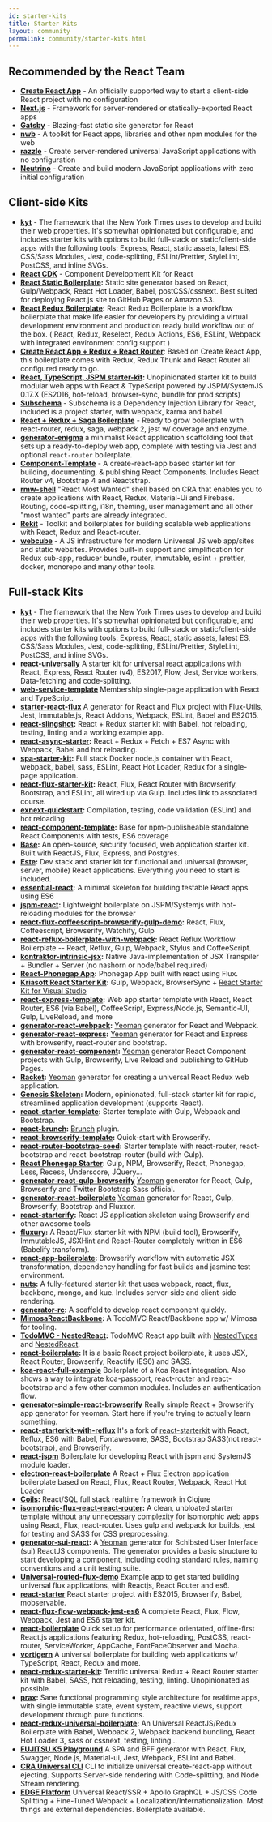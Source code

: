 ```yaml
---
id: starter-kits
title: Starter Kits
layout: community
permalink: community/starter-kits.html
---
```


## Recommended by the React Team

* **[Create React App](https://github.com/facebookincubator/create-react-app)** - An officially supported way to start a client-side React project with no configuration
* **[Next.js](https://learnnextjs.com/)** - Framework for server-rendered or statically-exported React apps
* **[Gatsby](https://www.gatsbyjs.org/)** - Blazing-fast static site generator for React
* **[nwb](https://github.com/insin/nwb)** - A toolkit for React apps, libraries and other npm modules for the web
* **[razzle](https://github.com/jaredpalmer/razzle)** - Create server-rendered universal JavaScript applications with no configuration
* **[Neutrino](https://neutrino.js.org/)** - Create and build modern JavaScript applications with zero initial configuration

## Client-side Kits

* **[kyt](https://github.com/nytimes/kyt)** - The framework that the New York Times uses to develop and build their web properties. It's somewhat opinionated but configurable, and includes starter kits with options to build full-stack or static/client-side apps with the following tools: Express, React, static assets, latest ES, CSS/Sass Modules, Jest, code-splitting, ESLint/Prettier, StyleLint, PostCSS, and inline SVGs.
* **[React CDK](https://github.com/kadirahq/react-cdk)** - Component Development Kit for React
* **[React Static Boilerplate](https://github.com/koistya/react-static-boilerplate):** Static site generator based on React, Gulp/Webpack, React Hot Loader, Babel, postCSS/cssnext. Best suited for deploying React.js site to GitHub Pages or Amazon S3.
* **[React Redux Boilerplate](https://github.com/iroy2000/react-redux-boilerplate):** React Redux Boilerplate is a workflow boilerplate that make life easier for developers by providing a virtual development environment and production ready build workflow out of the box.  ( React, Redux, Reselect, Redux Actions, ES6, ESLint, Webpack with integrated environment config support )
* **[Create React App + Redux + React Router](https://github.com/notrab/create-react-app-redux)**: Based on Create React App, this boilerplate comes with Redux, Redux Thunk and React Router all configured ready to go.
* **[React, TypeScript, JSPM starter-kit](https://github.com/piotrwitek/react-ts-jspm-starter-kit):** Unopinionated starter kit to build modular web apps with React & TypeScript powered by JSPM/SystemJS 0.17.X (ES2016, hot-reload, browser-sync, bundle for prod scripts)
* **[Subschema](https://subschema.github.io/subschema)** - Subschema is a Dependency Injection Library for React, included is a project starter, with webpack, karma and babel.
* **[React + Redux + Saga Boilerplate](https://github.com/gilbarbara/react-redux-saga-boilerplate)** -
Ready to grow boilerplate with react-router, redux, saga, webpack 2, jest w/ coverage and enzyme.
* **[generator-enigma](https://www.npmjs.com/package/generator-enigma)** a minimalist React application scaffolding tool that sets up a ready-to-deploy web app, complete with testing via Jest and optional `react-router` boilerplate.
* **[Component-Template](https://github.com/reactstrap/component-template)** - A create-react-app based starter kit for building, documenting, & publishing React Components. Includes React Router v4, Bootstrap 4 and Reactstrap.
* **[rmw-shell](https://github.com/TarikHuber/rmw-shell)** "React Most Wanted" shell based on CRA that enables you to create applications with React, Redux, Material-Ui and Firebase. Routing, code-splitting, i18n, theming, user management and all other "most wanted" parts are already integrated.
* **[Rekit](https://github.com/supnate/rekit)** - Toolkit and boilerplates for building scalable web applications with React, Redux and React-router.
* **[webcube](https://github.com/dexteryy/Project-WebCube)** - A JS infrastructure for modern Universal JS web app/sites and static websites. Provides built-in support and simplification for Redux sub-app, reducer bundle, router, immutable, eslint + prettier, docker, monorepo and many other tools.

## Full-stack Kits

* **[kyt](https://github.com/nytimes/kyt)** - The framework that the New York Times uses to develop and build their web properties. It's somewhat opinionated but configurable, and includes starter kits with options to build full-stack or static/client-side apps with the following tools: Express, React, static assets, latest ES, CSS/Sass Modules, Jest, code-splitting, ESLint/Prettier, StyleLint, PostCSS, and inline SVGs.
* **[react-universally](https://github.com/ctrlplusb/react-universally)** A starter kit for universal react applications with React, Express, React Router (v4), ES2017, Flow, Jest, Service workers, Data-fetching and code-splitting.
 * **[web-service-template](https://github.com/nandai/web-service-template)** Membership single-page application with React and TypeScript.
 * **[starter-react-flux](https://github.com/SokichiFujita/starter-react-flux)** A generator for React and Flux project with Flux-Utils, Jest, Immutable.js, React Addons, Webpack, ESLint, Babel and ES2015.
 * **[react-slingshot](https://github.com/coryhouse/react-slingshot):** React + Redux starter kit with Babel, hot reloading, testing, linting and a working example app.
 * **[react-async-starter](https://github.com/didierfranc/react-async-starter):** React + Redux + Fetch + ES7 Async with Webpack, Babel and hot reloading.
 * **[spa-starter-kit](https://github.com/vutran/spa-starter-kit):** Full stack Docker node.js container with React, webpack, babel, sass, ESLint, React Hot Loader, Redux for a single-page application.
 * **[react-flux-starter-kit](https://github.com/coryhouse/react-flux-starter-kit):** React, Flux, React Router with Browserify, Bootstrap, and ESLint, all wired up via Gulp. Includes link to associated course.
 * **[exnext-quickstart](https://github.com/nkbt/esnext-quickstart):** Compilation, testing, code validation (ESLint) and hot reloading
 * **[react-component-template](https://github.com/nkbt/react-component-template):** Base for npm-publisheable standalone React Components with tests, ES6 coverage
 * **[Base](https://github.com/adeperio/base):** An open-source, security focused, web application starter kit.
Built with ReactJS, Flux, Express, and Postgres.
 * **[Este](https://github.com/este/este):** Dev stack and starter kit for functional and universal (browser, server, mobile) React applications. Everything you need to start is included.
 * **[essential-react](https://github.com/pheuter/essential-react):** A minimal skeleton for building testable React apps using ES6
 * **[jspm-react](https://github.com/capaj/jspm-react):** Lightweight boilerplate on JSPM/Systemjs with hot-reloading modules for the browser
 * **[react-flux-coffeescript-browserify-gulp-demo](https://github.com/dqdinh/react-flux-coffeescript-browserify-gulp-demo):** React, Flux, Coffeescript, Browserify, Watchify, Gulp
 * **[react-reflux-boilerplate-with-webpack](https://github.com/iroy2000/react-reflux-boilerplate-with-webpack):** React Reflux Workflow Boilerplate -- React, Reflux, Gulp, Webpack, Stylus and CoffeeScript.
 * **[kontraktor-intrinsic-jsx](https://github.com/RuedigerMoeller/InstrinsicReactJSX):** Native Java-implementation of JSX Transpiler + Bundler + Server (no nashorn or node/babel required)
 * **[React-Phonegap App](https://github.com/kjda/ReactJs-Phonegap):** Phonegap App built with react using Flux.
 * **[Kriasoft React Starter Kit](https://github.com/kriasoft/react-starter-kit):** Gulp, Webpack, BrowserSync + [React Starter Kit for Visual Studio](http://visualstudiogallery.msdn.microsoft.com/d65d6b29-6dd7-4100-81b1-609e5afce356)
 * **[react-express-template](https://github.com/khaled/react-express-template):** Web app starter template with React, React Router, ES6 (via Babel), CoffeeScript, Express/Node.js, Semantic-UI, Gulp, LiveReload, and more
 * **[generator-react-webpack](https://github.com/newtriks/generator-react-webpack):** [Yeoman](http://yeoman.io/) generator for React and Webpack.
 * **[generator-react-express](https://github.com/JedWatson/generator-react-express):** [Yeoman](http://yeoman.io/) generator for React and Express with browserify, react-router and bootstrap.
 * **[generator-react-component](https://github.com/JedWatson/generator-react-component):** [Yeoman](http://yeoman.io/) generator React Component projects with Gulp, Browserify, Live Reload and publishing to GitHub Pages.
 * **[Racket](https://github.com/mohebifar/racket):** [Yeoman](http://yeoman.io/) generator for creating a universal React Redux web application.
 * **[Genesis Skeleton](http://genesis-skeleton.com/):** Modern, opinionated, full-stack starter kit for rapid, streamlined application development (supports React).
 * **[react-starter-template](https://github.com/johnthethird/react-starter-template):** Starter template with Gulp, Webpack and Bootstrap.
 * **[react-brunch](https://npmjs.org/package/react-brunch):** [Brunch](http://brunch.io/) plugin.
 * **[react-browserify-template](https://github.com/petehunt/react-browserify-template):** Quick-start with Browserify.
 * **[react-router-bootstrap-seed](https://github.com/okigan/react-router-bootstrap-seed):** Starter template with react-router, react-bootstrap and react-bootstrap-router (build with Gulp).
 * **[React Phonegap Starter](https://github.com/stample/gulp-browserify-react-phonegap-starter)**:
Gulp, NPM, Browserify, React, Phonegap, Less, Recess, Underscore, JQuery...
 * **[generator-react-gulp-browserify](https://github.com/randylien/generator-react-gulp-browserify)** [Yeoman](http://yeoman.io/) generator for React, Gulp, Browserify and Twitter Bootstrap Sass official.
 * **[generator-react-boilerplate](https://github.com/mitchbox/generator-react-boilerplate)** [Yeoman](http://yeoman.io/) generator for React, Gulp, Browserify, Bootstrap and Fluxxor.
 * **[react-starterify](https://github.com/Granze/react-starterify):** React JS application skeleton using Browserify and other awesome tools
 * **[fluxury](https://github.com/jim-y/fluxury):** A React/Flux starter kit with NPM (build tool), Browserify, ImmutableJS, JSXHint and React-Router completely written in ES6 (Babelify transform).
 * **[react-app-boilerplate](https://github.com/christianalfoni/react-app-boilerplate):** Browserify workflow with automatic JSX transformation, dependency handling for fast builds and jasmine test environment.
 * **[nuts](https://github.com/micahlmartin/nuts):** A fully-featured starter kit that uses webpack, react, flux, backbone, mongo, and kue. Includes server-side and client-side rendering.
 * **[generator-rc](https://github.com/react-component/generator-rc):** A scaffold to develop react component quickly.
 * **[MimosaReactBackbone](https://github.com/dbashford/MimosaReactBackboneTodoList):** A TodoMVC React/Backbone app w/ Mimosa for tooling.
 * **[TodoMVC - NestedReact](https://github.com/gaperton/todomvc-nestedreact):** TodoMVC React app built with [NestedTypes](https://github.com/Volicon/NestedTypes) and [NestedReact](https://github.com/Volicon/NestedReact).
 * **[react-boilerplate](https://github.com/AbeEstrada/react-boilerplate):** It is a basic React project boilerplate, it uses JSX, React Router, Browserify, Reactify (ES6) and SASS.
 * **[koa-react-full-example](https://github.com/dozoisch/koa-react-full-example)** Boilerplate of a Koa React integration. Also shows a way to integrate koa-passport, react-router and react-bootstrap and a few other common modules. Includes an authentication flow.
 * **[generator-simple-react-browserify](https://github.com/luisrudge/generator-simple-react-browserify)** Really simple React + Browserify app generator for yeoman. Start here if you're trying to actually learn something.
 * **[react-starterkit-with-reflux](https://github.com/maisnamraju/react-starterkit)** It's a fork of [react-starterkit](https://github.com/wbkd/react-starterkit) with React, Reflux, ES6 with Babel, Fontawesome, SASS, Bootstrap SASS(not react-bootstrap), and Browserify.
 * **[react-jspm](https://github.com/chenxsan/react-jspm)** Boilerplate for developing React with jspm and SystemJS module loader.
 * **[electron-react-boilerplate](https://github.com/chentsulin/electron-react-boilerplate)** A React + Flux Electron application boilerplate based on React, Flux, React Router, Webpack, React Hot Loader
 * **[Coils](https://github.com/zubairq/coils):** React/SQL full stack realtime framework in Clojure
 * **[isomorphic-flux-react-react-router](https://github.com/jahrlin/isomorphic-flux-react-react-router):** A clean, unbloated starter template without any unnecessary complexity for isomorphic web apps using React, Flux, react-router. Uses gulp and webpack for builds, jest for testing and SASS for CSS preprocessing.
 * **[generator-sui-react](https://github.com/SUI-Components/generator-sui-react):** A [Yeoman](http://yeoman.io/) generator for Schibsted User Interface (sui) ReactJS components. The generator provides a basic structure to start developing a component, including coding standard rules, naming conventions and a unit testing suite.
 * **[Universal-routed-flux-demo](https://github.com/pierreavizou/universal-routed-flux-demo)** Example app to get started building universal flux applications, with Reactjs, React Router and es6.
 * **[react-starter](https://github.com/aliakakis/react-starter/)** React starter project with ES2015, Browserify, Babel, mobservable.
 * **[react-flux-flow-webpack-jest-es6](https://github.com/msalia/react-flux-flow-webpack-jest-es6)** A complete React, Flux, Flow, Webpack, Jest and ES6 starter kit.
 * **[react-boilerplate](https://github.com/mxstbr/react-boilerplate)** Quick setup for performance orientated, offline-first React.js applications featuring Redux, hot-reloading, PostCSS, react-router, ServiceWorker, AppCache, FontFaceObserver and Mocha.
 * **[vortigern](https://github.com/barbar/vortigern)** A universal boilerplate for building web applications w/ TypeScript, React, Redux and more.
 * **[react-redux-starter-kit](https://github.com/davezuko/react-redux-starter-kit):** Terrific universal Redux + React Router starter kit with Babel, SASS, hot reloading, testing, linting. Unopinionated as possible.
 * **[prax](https://github.com/mitranim/prax):** Sane functional programming style architecture for realtime apps, with single immutable state, event system, reactive views, support development through pure functions.
 * **[react-redux-universal-boilerplate](https://github.com/kiki-le-singe/react-redux-universal-boilerplate):**
An Universal ReactJS/Redux Boilerplate with Babel, Webpack 2, Webpack backend bundling, React Hot Loader 3, sass or cssnext, testing, linting...
 * **[FUJITSU K5 Playground](https://playground.cloud.global.fujitsu.com)** A SPA and BFF generator with React, Flux, Swagger, Node.js, Material-ui, Jest, Webpack, ESLint and Babel.
 * **[CRA Universal CLI](https://github.com/antonybudianto/cra-universal)** CLI to initialize universal create-react-app without ejecting. Supports Server-side rendering with Code-splitting, and Node Stream rendering.
 * **[EDGE Platform](https://github.com/sebastian-software/edge)** Universal React/SSR + Apollo GraphQL + JS/CSS Code Splitting + Fine-Tuned Webpack + Localization/Internationalization. Most things are external dependencies. Boilerplate available.
